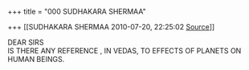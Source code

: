 +++
title = "000 SUDHAKARA SHERMAA"

+++
[[SUDHAKARA SHERMAA	2010-07-20, 22:25:02 [Source](https://groups.google.com/g/bvparishat/c/zA5ehBG8wyU)]]



DEAR SIRS  
IS THERE ANY REFERENCE , IN VEDAS, TO EFFECTS OF PLANETS ON HUMAN BEINGS.  

